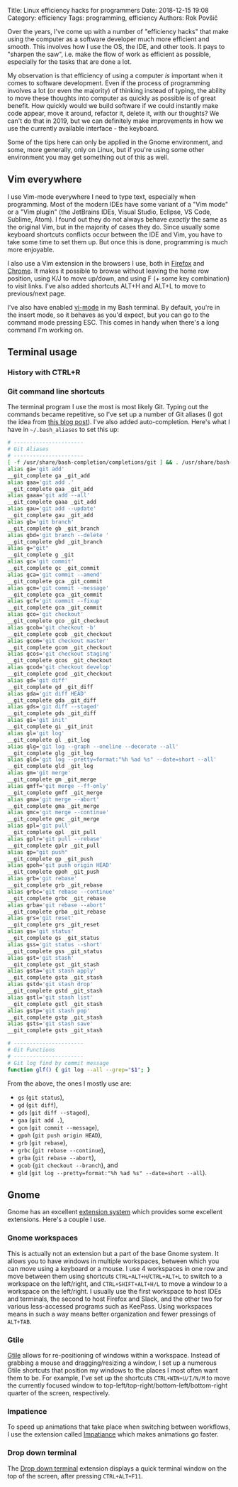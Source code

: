 
Title: Linux efficiency hacks for programmers
Date: 2018-12-15 19:08
Category: efficiency
Tags: programming, efficiency
Authors: Rok Povšič

Over the years, I've come up with a number of "efficiency hacks" that make using the computer as a software developer much more efficient and smooth. This involves how I use the OS, the IDE, and other tools.
It pays to "sharpen the saw", i.e. make the flow of work as efficient as possible, especially for the tasks that are done a lot.

<!-- PELICAN_END_SUMMARY -->

My observation is that efficiency of using a computer *is* important when it comes to software development. Even if the process of programming involves a lot (or even the majority) of thinking instead of typing, the ability to move these thoughts into computer as quickly as possible is of great benefit. How quickly would we build software if we could instantly make code appear, move it around, refactor it, delete it, with our thoughts? We can't do that in 2019, but we can definitely make improvements in how we use the currently available interface - the keyboard.

Some of the tips here can only be applied in the Gnome environment, and some, more generally, only on Linux, but if you're using some other environment you may get something out of this as well.

## Vim everywhere

I use Vim-mode everywhere I need to type text, especially when programming. Most of the modern IDEs have some variant of a "Vim mode" or a "Vim plugin" (the JetBrains IDEs, Visual Studio, Eclipse, VS Code, Sublime, Atom). I found out they do not always behave *exactly* the same as the original Vim, but in the majority of cases they do. Since usually some keyboard shortcuts conflicts occur between the IDE and Vim, you have to take some time to set them up. But once this is done, programming is much more enjoyable.

I also use a Vim extension in the browsers I use, both in [Firefox](https://addons.mozilla.org/en-US/firefox/addon/vimium-ff/) and [Chrome](https://chrome.google.com/webstore/detail/vimium/dbepggeogbaibhgnhhndojpepiihcmeb). It makes it possible to browse without leaving the home row position, using K/J to move up/down, and using F (+ some key combination) to visit links. I've also added shortcuts ALT+H and ALT+L to move to previous/next page.

I've also have enabled [vi-mode](http://vim.wikia.com/wiki/Use_vi_shortcuts_in_terminal) in my Bash terminal. By default, you're in the insert mode, so it behaves as you'd expect, but you can go to the command mode pressing ESC. This comes in handy when there's a long command I'm working on.

## Terminal usage

### History with CTRL+R

### Git command line shortcuts

The terminal program I use the most is most likely Git. Typing out the commands became repetitive, so I've set up a number of Git aliases (I got the idea from [this blog post](https://jonsuh.com/blog/git-command-line-shortcuts/)). I've also added auto-completion. Here's what I have in `~/.bash_aliases` to set this up:

```bash
# ----------------------
# Git Aliases
# ----------------------
[ -f /usr/share/bash-completion/completions/git ] && . /usr/share/bash-completion/completions/git
alias ga='git add'
__git_complete ga _git_add
alias gaa='git add .'
__git_complete gaa _git_add
alias gaaa='git add --all'
__git_complete gaaa _git_add
alias gau='git add --update'
__git_complete gau _git_add
alias gb='git branch'
__git_complete gb _git_branch
alias gbd='git branch --delete '
__git_complete gbd _git_branch
alias g="git"
__git_complete g _git
alias gc='git commit'
__git_complete gc _git_commit
alias gca='git commit --amend'
__git_complete gca _git_commit
alias gcm='git commit --message'
__git_complete gca _git_commit
alias gcf='git commit --fixup'
__git_complete gca _git_commit
alias gco='git checkout'
__git_complete gco _git_checkout
alias gcob='git checkout -b'
__git_complete gcob _git_checkout
alias gcom='git checkout master'
__git_complete gcom _git_checkout
alias gcos='git checkout staging'
__git_complete gcos _git_checkout
alias gcod='git checkout develop'
__git_complete gcod _git_checkout
alias gd='git diff'
__git_complete gd _git_diff
alias gda='git diff HEAD'
__git_complete gda _git_diff
alias gds='git diff --staged'
__git_complete gds _git_diff
alias gi='git init'
__git_complete gi _git_init
alias gl='git log'
__git_complete gl _git_log
alias glg='git log --graph --oneline --decorate --all'
__git_complete glg _git_log
alias gld='git log --pretty=format:"%h %ad %s" --date=short --all'
__git_complete gld _git_log
alias gm='git merge'
__git_complete gm _git_merge
alias gmff='git merge --ff-only'
__git_complete gmff _git_merge
alias gma='git merge --abort'
__git_complete gma _git_merge
alias gmc='git merge --continue'
__git_complete gmc _git_merge
alias gpl='git pull'
__git_complete gpl _git_pull
alias gplr='git pull --rebase'
__git_complete gplr _git_pull
alias gp="git push"
__git_complete gp _git_push
alias gpoh='git push origin HEAD'
__git_complete gpoh _git_push
alias grb='git rebase'
__git_complete grb _git_rebase
alias grbc='git rebase --continue'
__git_complete grbc _git_rebase
alias grba='git rebase --abort'
__git_complete grba _git_rebase
alias grs='git reset'
__git_complete grs _git_reset
alias gs='git status'
__git_complete gs _git_status
alias gss='git status --short'
__git_complete gss _git_status
alias gst='git stash'
__git_complete gst _git_stash
alias gsta='git stash apply'
__git_complete gsta _git_stash
alias gstd='git stash drop'
__git_complete gstd _git_stash
alias gstl='git stash list'
__git_complete gstl _git_stash
alias gstp='git stash pop'
__git_complete gstp _git_stash
alias gsts='git stash save'
__git_complete gsts _git_stash

# ----------------------
# Git Functions
# ----------------------
# Git log find by commit message
function glf() { git log --all --grep="$1"; }
```

From the above, the ones I mostly use are:
- `gs` (`git status`),
- `gd` (`git diff`), 
- `gds` (`git diff --staged`), 
- `gaa` (`git add .`), 
- `gcm` (`git commit --message`), 
- `gpoh` (`git push origin HEAD`), 
- `grb` (`git rebase`), 
- `grbc` (`git rebase --continue`), 
- `grba` (`git rebase --abort`), 
- `gcob` (`git checkout --branch`), and
- `gld` (`git log --pretty=format:"%h %ad %s" --date=short --all`).


## Gnome

Gnome has an excellent [extension system](https://extensions.gnome.org/) which provides some excellent extensions. Here's a couple I use.

### Gnome workspaces

This is actually not an extension but a part of the base Gnome system. It allows you to have windows in multiple workspaces, between which you can move using a keyboard or a mouse. I use 4 workspaces in one row and move between them using shortcuts `CTRL+ALT+H`/`CTRL+ALT+L` to switch to a workspace on the left/right, and `CTRL+SHIFT+ALT+H/L` to move a window to a workspace on the left/right. I usually use the first workspace to host IDEs and terminals, the second to host Firefox and Slack, and the other two for various less-accessed programs such as KeePass. Using workspaces means in such a way means better organization and fewer pressings of `ALT+TAB`.

### Gtile

[Gtile](https://extensions.gnome.org/extension/28/gtile/) allows for re-positioning of windows within a workspace. Instead of grabbing a mouse and dragging/resizing a window, I set up a numerous Gtile shortcuts that position my windows to the places I most often want them to be. For example, I've set up the shortcuts `CTRL+WIN+U/I/N/M` to move the currently focused window to top-left/top-right/bottom-left/bottom-right quarter of the screen, respectively.

### Impatience

To speed up animations that take place when switching between workflows, I use the extension called [Impatiance](https://extensions.gnome.org/extension/277/impatience/) which makes animations go faster.

### Drop down terminal

The [Drop down terminal](https://extensions.gnome.org/extension/442/drop-down-terminal/) extension displays a quick terminal window on the top of the screen, after pressing `CTRL+ALT+F11`.
